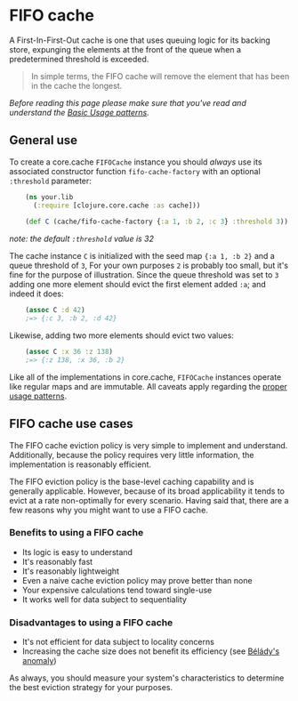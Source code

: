 # FIFO cache

A First-In-First-Out cache is one that uses queuing logic for its backing store, expunging the elements at the front of the queue when a predetermined threshold is exceeded.

> In simple terms, the FIFO cache will remove the element that has been in the cache the longest.

*Before reading this page please make sure that you've read and understand the [Basic Usage patterns](./Using.md).*

## General use

To create a core.cache `FIFOCache` instance you should *always* use its associated constructor function `fifo-cache-factory` with an optional `:threshold` parameter:

```clojure
    (ns your.lib
      (:require [clojure.core.cache :as cache]))
	
    (def C (cache/fifo-cache-factory {:a 1, :b 2, :c 3} :threshold 3))
```

*note: the default `:threshold` value is 32*

The cache instance `C` is initialized with the seed map `{:a 1, :b 2}` and a queue threshold of `3`,  For your own purposes `2` is probably too small, but it's fine for the purpose of illustration.  Since the queue threshold was set to `3` adding one more element should evict the first element added `:a`; and indeed it does:

```clojure
    (assoc C :d 42)
    ;=> {:c 3, :b 2, :d 42}
```

Likewise, adding two more elements should evict two values:

```clojure
    (assoc C :x 36 :z 138)
    ;=> {:z 138, :x 36, :b 2}
```

Like all of the implementations in core.cache, `FIFOCache` instances operate like regular maps and are immutable. All caveats apply regarding the [proper usage patterns](./Using.md).

## FIFO cache use cases

The FIFO cache eviction policy is very simple to implement and understand.  Additionally, because the policy requires very little information, the implementation is reasonably efficient.

The FIFO eviction policy is the base-level caching capability and is generally applicable.  However, because of its broad applicability it tends to evict at a rate non-optimally for every scenario.  Having said that, there are a few reasons why you might want to use a FIFO cache.

### Benefits to using a FIFO cache

 * Its logic is easy to understand
 * It's reasonably fast
 * It's reasonably lightweight
 * Even a naive cache eviction policy may prove better than none
 * Your expensive calculations tend toward single-use
 * It works well for data subject to sequentiality
 
### Disadvantages to using a FIFO cache

 * It's not efficient for data subject to locality concerns
 * Increasing the cache size does not benefit its efficiency (see [Bélády's anomaly](http://en.wikipedia.org/wiki/B%C3%A9l%C3%A1dy's_anomaly))

As always, you should measure your system's characteristics to determine the best eviction strategy for your purposes.